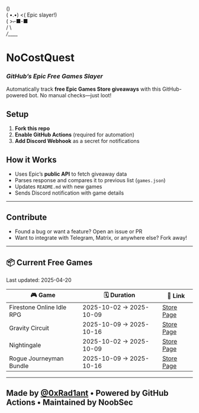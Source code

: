    (\)  
  ( •.•)  <( Epic slayer!)  
  (   >⌐■-■  
  /  \  
_/____\_  

# NoCostQuest  
### *GitHub’s Epic Free Games Slayer*  

Automatically track **free Epic Games Store giveaways** with this GitHub-powered bot. No manual checks—just loot!  

## Setup  
1. **Fork this repo**  
2. **Enable GitHub Actions** (required for automation)  
3. **Add Discord Webhook** as a secret for notifications  

## How it Works
- Uses Epic’s **public API** to fetch giveaway data
- Parses response and compares it to previous list (`games.json`)
- Updates `README.md` with new games
- Sends Discord notification with game details

---

## Contribute
- Found a bug or want a feature? Open an issue or PR  
- Want to integrate with Telegram, Matrix, or anywhere else? Fork away!

---

## 📦 Current Free Games

Last updated: 2025-04-20

<!-- BEGIN_GAMES_TABLE -->
| 🎮 Game | 🗓️ Duration | 🔗 Link |
|--------|--------------|---------|
| Firestone Online Idle RPG | 2025-10-02 → 2025-10-09 | [Store Page](https://store.epicgames.com/en-US/p/firestone-online-idle-rpg-bfd04b) |
| Gravity Circuit | 2025-10-09 → 2025-10-16 | [Store Page](https://store.epicgames.com/en-US/p/gravity-circuit-489baa) |
| Nightingale | 2025-10-02 → 2025-10-09 | [Store Page](https://store.epicgames.com/en-US/p/nightingale) |
| Rogue Journeyman Bundle | 2025-10-09 → 2025-10-16 | [Store Page](https://store.epicgames.com/en-US/p/albion-online-7eb24d) |

<!-- END_GAMES_TABLE -->

---

## Made by [@0xRad1ant](https://github.com/0xRad1ant) • Powered by GitHub Actions • Maintained by NoobSec
